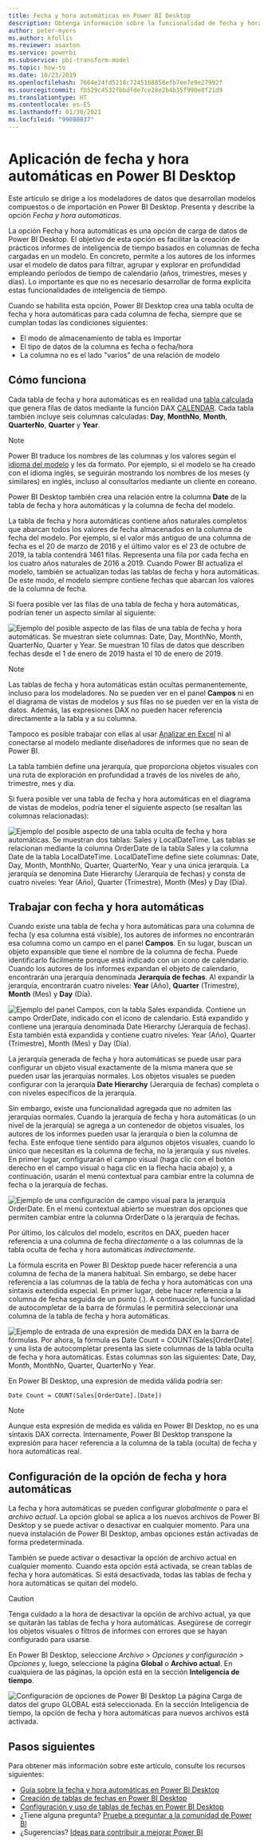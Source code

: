 ```yaml
---
title: Fecha y hora automáticas en Power BI Desktop
description: Obtenga información sobre la funcionalidad de fecha y hora automáticas en Power BI Desktop.
author: peter-myers
ms.author: kfollis
ms.reviewer: asaxton
ms.service: powerbi
ms.subservice: pbi-transform-model
ms.topic: how-to
ms.date: 10/23/2019
ms.openlocfilehash: 7664e24fd5218c7245168858efb7ee7e9e27992f
ms.sourcegitcommit: fb529c4532fbbdfde7ce28e2b4b35f990e8f21d9
ms.translationtype: HT
ms.contentlocale: es-ES
ms.lasthandoff: 01/30/2021
ms.locfileid: "99088037"
---
```

# <a name="apply-auto-datetime-in-power-bi-desktop"></a>Aplicación de fecha y hora automáticas en Power BI Desktop

Este artículo se dirige a los modeladores de datos que desarrollan modelos compuestos o de importación en Power BI Desktop. Presenta y describe la opción _Fecha y hora automáticas_.

La opción Fecha y hora automáticas es una opción de carga de datos de Power BI Desktop. El objetivo de esta opción es facilitar la creación de prácticos informes de inteligencia de tiempo basados en columnas de fecha cargadas en un modelo. En concreto, permite a los autores de los informes usar el modelo de datos para filtrar, agrupar y explorar en profundidad empleando períodos de tiempo de calendario (años, trimestres, meses y días). Lo importante es que no es necesario desarrollar de forma explícita estas funcionalidades de inteligencia de tiempo.

Cuando se habilita esta opción, Power BI Desktop crea una tabla oculta de fecha y hora automáticas para cada columna de fecha, siempre que se cumplan todas las condiciones siguientes:

- El modo de almacenamiento de tabla es Importar
- El tipo de datos de la columna es fecha o fecha/hora
- La columna no es el lado "varios" de una relación de modelo

## <a name="how-it-works"></a>Cómo funciona

Cada tabla de fecha y hora automáticas es en realidad una [tabla calculada](desktop-calculated-tables.md) que genera filas de datos mediante la función DAX [CALENDAR](/dax/calendar-function-dax). Cada tabla también incluye seis columnas calculadas: **Day**, **MonthNo**, **Month**, **QuarterNo**, **Quarter** y **Year**.

> [!NOTE]
> Power BI traduce los nombres de las columnas y los valores según el [idioma del modelo](../fundamentals/supported-languages-countries-regions.md#choose-the-language-for-the-model-in-power-bi-desktop) y les da formato. Por ejemplo, si el modelo se ha creado con el idioma inglés, se seguirán mostrando los nombres de los meses (y similares) en inglés, incluso al consultarlos mediante un cliente en coreano.

Power BI Desktop también crea una relación entre la columna **Date** de la tabla de fecha y hora automáticas y la columna de fecha del modelo.

La tabla de fecha y hora automáticas contiene años naturales completos que abarcan todos los valores de fecha almacenados en la columna de fecha del modelo. Por ejemplo, si el valor más antiguo de una columna de fecha es el 20 de marzo de 2016 y el último valor es el 23 de octubre de 2019, la tabla contendrá 1461 filas. Representa una fila por cada fecha en los cuatro años naturales de 2016 a 2019. Cuando Power BI actualiza el modelo, también se actualizan todas las tablas de fecha y hora automáticas. De este modo, el modelo siempre contiene fechas que abarcan los valores de la columna de fecha.

Si fuera posible ver las filas de una tabla de fecha y hora automáticas, podrían tener un aspecto similar al siguiente:

![Ejemplo del posible aspecto de las filas de una tabla de fecha y hora automáticas. Se muestran siete columnas: Date, Day, MonthNo, Month, QuarterNo, Quarter y Year. Se muestran 10 filas de datos que describen fechas desde el 1 de enero de 2019 hasta el 10 de enero de 2019.](media/desktop-auto-date-time/auto-date-time-hidden-table-example-rows.png)

> [!NOTE]
> Las tablas de fecha y hora automáticas están ocultas permanentemente, incluso para los modeladores. No se pueden ver en el panel **Campos** ni en el diagrama de vistas de modelos y sus filas no se pueden ver en la vista de datos. Además, las expresiones DAX no pueden hacer referencia directamente a la tabla y a su columna.
>
> Tampoco es posible trabajar con ellas al usar [Analizar en Excel](../collaborate-share/service-analyze-in-excel.md) ni al conectarse al modelo mediante diseñadores de informes que no sean de Power BI.

La tabla también define una jerarquía, que proporciona objetos visuales con una ruta de exploración en profundidad a través de los niveles de año, trimestre, mes y día.

Si fuera posible ver una tabla de fecha y hora automáticas en el diagrama de vistas de modelos, podría tener el siguiente aspecto (se resaltan las columnas relacionadas):

![Ejemplo del posible aspecto de una tabla oculta de fecha y hora automáticas. Se muestran dos tablas: Sales y LocalDateTime. Las tablas se relacionan mediante la columna OrderDate de la tabla Sales y la columna Date de la tabla LocalDateTime. LocalDateTime define siete columnas: Date, Day, Month, MonthNo, Quarter, QuarterNo, Year y una única jerarquía. La jerarquía se denomina Date Hierarchy (Jerarquía de fechas) y consta de cuatro niveles: Year (Año), Quarter (Trimestre), Month (Mes) y Day (Día).](media/desktop-auto-date-time/auto-date-time-hidden-table-example-diagram.png)

## <a name="work-with-auto-datetime"></a>Trabajar con fecha y hora automáticas

Cuando existe una tabla de fecha y hora automáticas para una columna de fecha (y esa columna está visible), los autores de informes no encontrarán esa columna como un campo en el panel **Campos**. En su lugar, buscan un objeto expansible que tiene el nombre de la columna de fecha. Puede identificarlo fácilmente porque está indicado con un icono de calendario. Cuando los autores de los informes expandan el objeto de calendario, encontrarán una jerarquía denominada **Jerarquía de fechas**. Al expandir la jerarquía, encontrarán cuatro niveles: **Year** (Año), **Quarter** (Trimestre), **Month** (Mes) y **Day** (Día).

![Ejemplo del panel Campos, con la tabla Sales expandida. Contiene un campo OrderDate, indicado con el icono de calendario. Está expandido y contiene una jerarquía denominada Date Hierarchy (Jerarquía de fechas). Esta también está expandida y contiene cuatro niveles: Year (Año), Quarter (Trimestre), Month (Mes) y Day (Día).](media/desktop-auto-date-time/auto-date-time-fields-pane-example.png)

La jerarquía generada de fecha y hora automáticas se puede usar para configurar un objeto visual exactamente de la misma manera que se pueden usar las jerarquías normales. Los objetos visuales se pueden configurar con la jerarquía **Date Hierarchy** (Jerarquía de fechas) completa o con niveles específicos de la jerarquía.

Sin embargo, existe una funcionalidad agregada que no admiten las jerarquías normales. Cuando la jerarquía de fecha y hora automáticas (o un nivel de la jerarquía) se agrega a un contenedor de objetos visuales, los autores de los informes pueden usar la jerarquía o bien la columna de fecha. Este enfoque tiene sentido para algunos objetos visuales, cuando lo único que necesitan es la columna de fecha, no la jerarquía y sus niveles. En primer lugar, configurarán el campo visual (haga clic con el botón derecho en el campo visual o haga clic en la flecha hacia abajo) y, a continuación, usarán el menú contextual para cambiar entre la columna de fecha o la jerarquía de fechas.

![Ejemplo de una configuración de campo visual para la jerarquía OrderDate. En el menú contextual abierto se muestran dos opciones que permiten cambiar entre la columna OrderDate o la jerarquía de fechas.](media/desktop-auto-date-time/auto-date-time-configure-visuals-fields.png)

Por último, los cálculos del modelo, escritos en DAX, pueden hacer referencia a una columna de fecha _directamente_ o a las columnas de la tabla oculta de fecha y hora automáticas _indirectamente_.

La fórmula escrita en Power BI Desktop puede hacer referencia a una columna de fecha de la manera habitual. Sin embargo, se debe hacer referencia a las columnas de la tabla de fecha y hora automáticas con una sintaxis extendida especial. En primer lugar, debe hacer referencia a la columna de fecha seguida de un punto (.). A continuación, la funcionalidad de autocompletar de la barra de fórmulas le permitirá seleccionar una columna de la tabla de fecha y hora automáticas.

![Ejemplo de entrada de una expresión de medida DAX en la barra de fórmulas. Por ahora, la fórmula es Date Count = COUNT(Sales[OrderDate]. y una lista de autocompletar presenta las siete columnas de la tabla oculta de fecha y hora automáticas. Estas columnas son las siguientes: Date, Day, Month, MonthNo, Quarter, QuarterNo y Year.](media/desktop-auto-date-time/auto-date-time-dax-auto-complete.png)

En Power BI Desktop, una expresión de medida válida podría ser:

```dax
Date Count = COUNT(Sales[OrderDate].[Date])
```

> [!NOTE]
> Aunque esta expresión de medida es válida en Power BI Desktop, no es una sintaxis DAX correcta. Internamente, Power BI Desktop transpone la expresión para hacer referencia a la columna de la tabla (oculta) de fecha y hora automáticas real.

## <a name="configure-auto-datetime-option"></a>Configuración de la opción de fecha y hora automáticas

La fecha y hora automáticas se pueden configurar _globalmente_ o para el _archivo actual_. La opción global se aplica a los nuevos archivos de Power BI Desktop y se puede activar o desactivar en cualquier momento. Para una nueva instalación de Power BI Desktop, ambas opciones están activadas de forma predeterminada.

También se puede activar o desactivar la opción de archivo actual en cualquier momento. Cuando esta opción está activada, se crean tablas de fecha y hora automáticas. Si está desactivada, todas las tablas de fecha y hora automáticas se quitan del modelo.

> [!CAUTION]
> Tenga cuidado a la hora de desactivar la opción de archivo actual, ya que se quitarán las tablas de fecha y hora automáticas. Asegúrese de corregir los objetos visuales o filtros de informes con errores que se hayan configurado para usarse.

En Power BI Desktop, seleccione _Archivo > Opciones y configuración > Opciones_ y, luego, seleccione la página **Global** o **Archivo actual**. En cualquiera de las páginas, la opción está en la sección **Inteligencia de tiempo**.

![Configuración de opciones de Power BI Desktop La página Carga de datos del grupo GLOBAL está seleccionada. En la sección Inteligencia de tiempo, la opción de fecha y hora automáticas para nuevos archivos está activada.](media/desktop-auto-date-time/auto-date-time-configure-global-options.png)

## <a name="next-steps"></a>Pasos siguientes

Para obtener más información sobre este artículo, consulte los recursos siguientes:

- [Guía sobre la fecha y hora automáticas en Power BI Desktop](../guidance/auto-date-time.md)
- [Creación de tablas de fechas en Power BI Desktop](../guidance/model-date-tables.md)
- [Configuración y uso de tablas de fechas en Power BI Desktop](desktop-date-tables.md)
- ¿Tiene alguna pregunta? [Pruebe a preguntar a la comunidad de Power BI](https://community.powerbi.com/)
- ¿Sugerencias? [Ideas para contribuir a mejorar Power BI](https://ideas.powerbi.com/)
